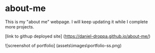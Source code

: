 # about-me
This is my "about me" webpage. I will keep updating it while I complete more projects.

[link to githup deployed site] (https://daniel-droppa.github.io/about-me/)

![screenshot of portfolio] (assets\images\portfolio-ss.png)



